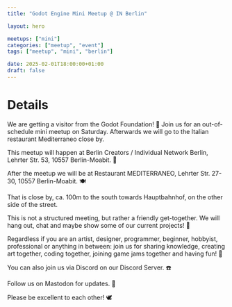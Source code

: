 ```yaml
---
title: "Godot Engine Mini Meetup @ IN Berlin"

layout: hero

meetups: ["mini"]
categories: ["meetup", "event"]
tags: ["meetup", "mini", "berlin"]

date: 2025-02-01T18:00:00+01:00
draft: false
---
```


# Details
We are getting a visitor from the Godot Foundation! 🎉
Join us for an out-of-schedule mini meetup on Saturday. Afterwards we will go to the Italian restaurant Mediterraneo close by.

This meetup will happen at Berlin Creators / Individual Network Berlin, Lehrter Str. 53, 10557 Berlin-Moabit. 🌳

After the meetup we will be at Restaurant MEDITERRANEO,
Lehrter Str. 27-30, 10557 Berlin-Moabit. 🍽️

That is close by, ca. 100m to the south towards Hauptbahnhof, on the other side of the street.

This is not a structured meeting, but rather a friendly get-together. We will hang out, chat and maybe show some of our current projects! 🦜

Regardless if you are an artist, designer, programmer, beginner, hobbyist, professional or anything in between: join us for sharing knowledge, creating art together, coding together, joining game jams together and having fun! 🌼

You can also join us via Discord on our Discord Server. ☎️

Follow us on Mastodon for updates. 📢

Please be excellent to each other! 🕊️